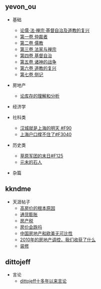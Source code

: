 ## yevon_ou
* 基础
    * [论儒·法·禅宗·基督自治及道教的复兴](yevon_ou/base/F10_0.md)
    * [第一卷 仲裁者](yevon_ou/base/F10_1.md)
    * [第二卷 儒教](yevon_ou/base/F10_2.md)
    * [第三卷 法家与禅宗](yevon_ou/base/F10_3.md)
    * [第四卷 基督自治](yevon_ou/base/F10_4.md)
    * [第五卷 诸神的战争](yevon_ou/base/F10_5.md)
    * [第六卷 道教的复兴](yevon_ou/base/F10_6.md)
    * [第七卷 侧记](yevon_ou/base/F10_7.md)
* 房地产
    * [论库存的理解和分析](yevon_ou/real_estate/2140.md)

* 经济学

* 社科类
    * [汉城就是上海的明天 #F90](yevon_ou/social/F90.md)
    * [上海户口撑不住了#F3040](yevon_ou/social/F3040.md)
* 历史类
    * [草原军团的末日#F125](yevon_ou/history/F125.md)
    * [元末的石人](yevon_ou/history/stone_person.md)

* 杂篇


## kkndme
* 天涯帖子
    * [高房价的根本原因](kkndme/1.md)
    * [通货膨胀](kkndme/2.md)
    * [房产税](kkndme/3.md)
    * [房价会跌吗](kkndme/4.md)
    * [中国房地产和欧美无可比性](kkndme/5.md)
    * [2010年的房地产调控，我们收获了什么](kkndme/6.md)
    * [装修](kkndme/7.md)

## dittojeff
* 言论
    * [dittojeff十多年以来言论](dittojeff/1.md)